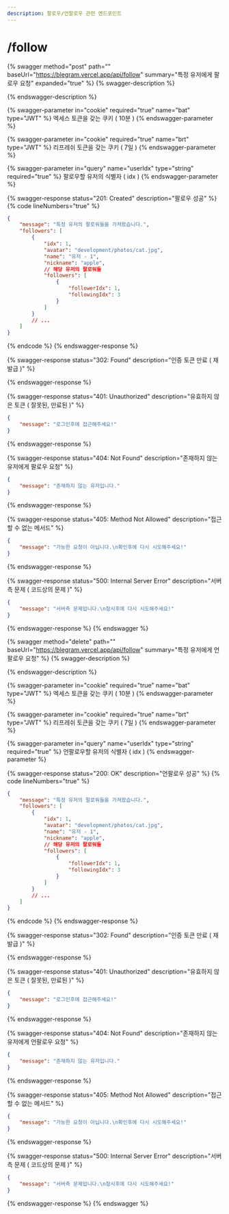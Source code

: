 ```yaml
---
description: 팔로우/언팔로우 관련 엔드포인트
---
```


# /follow

{% swagger method="post" path="" baseUrl="https://blegram.vercel.app/api/follow" summary="특정 유저에게 팔로우 요청" expanded="true" %}
{% swagger-description %}

{% endswagger-description %}

{% swagger-parameter in="cookie" required="true" name="bat" type="JWT" %}
엑세스 토큰을 갖는 쿠키 ( 10분 )
{% endswagger-parameter %}

{% swagger-parameter in="cookie" required="true" name="brt" type="JWT" %}
리프레쉬 토큰을 갖는 쿠키 ( 7일 )
{% endswagger-parameter %}

{% swagger-parameter in="query" name="userIdx" type="string" required="true" %}
팔로우할 유저의 식별자 ( idx )
{% endswagger-parameter %}

{% swagger-response status="201: Created" description="팔로우 성공" %}
{% code lineNumbers="true" %}
```json
{
    "message": "특정 유저의 팔로워들을 가져왔습니다.",
    "followers": [
        {
            "idx": 1,
            "avatar": "development/photos/cat.jpg",
            "name": "유저 - 1",
            "nickname": "apple",
            // 해당 유저의 팔로워들
            "followers": [
                {
                    "followerIdx": 1,
                    "followingIdx": 3
                }
            ]
        }
        // ...
    ]
}
```
{% endcode %}
{% endswagger-response %}

{% swagger-response status="302: Found" description="인증 토큰 만료 ( 재발급 )" %}

{% endswagger-response %}

{% swagger-response status="401: Unauthorized" description="유효하지 않은 토큰 ( 잘못된, 만료된 )" %}
```json
{
    "message": "로그인후에 접근해주세요!"
}
```
{% endswagger-response %}

{% swagger-response status="404: Not Found" description="존재하지 않는 유저에게 팔로우 요청" %}
```json
{
    "message": "존재하지 않는 유저입니다."
}
```
{% endswagger-response %}

{% swagger-response status="405: Method Not Allowed" description="접근할 수 없는 메서드" %}
```json
{
    "message": "가능한 요청이 아닙니다.\n확인후에 다시 시도해주세요!"
}
```
{% endswagger-response %}

{% swagger-response status="500: Internal Server Error" description="서버측 문제 ( 코드상의 문제 )" %}
```json
{
    "message": "서버측 문제입니다.\n잠시후에 다시 시도해주세요!"
}
```
{% endswagger-response %}
{% endswagger %}

{% swagger method="delete" path="" baseUrl="https://blegram.vercel.app/api/follow" summary="특정 유저에게 언팔로우 요청" %}
{% swagger-description %}

{% endswagger-description %}

{% swagger-parameter in="cookie" required="true" name="bat" type="JWT" %}
엑세스 토큰을 갖는 쿠키 ( 10분 )
{% endswagger-parameter %}

{% swagger-parameter in="cookie" required="true" name="brt" type="JWT" %}
리프레쉬 토큰을 갖는 쿠키 ( 7일 )
{% endswagger-parameter %}

{% swagger-parameter in="query" name="userIdx" type="string" required="true" %}
언팔로우할 유저의 식별자 ( idx )
{% endswagger-parameter %}

{% swagger-response status="200: OK" description="언팔로우 성공" %}
{% code lineNumbers="true" %}
```json
{
    "message": "특정 유저의 팔로워들을 가져왔습니다.",
    "followers": [
        {
            "idx": 1,
            "avatar": "development/photos/cat.jpg",
            "name": "유저 - 1",
            "nickname": "apple",
            // 해당 유저의 팔로워들
            "followers": [
                {
                    "followerIdx": 1,
                    "followingIdx": 3
                }
            ]
        }
        // ...
    ]
}
```
{% endcode %}
{% endswagger-response %}

{% swagger-response status="302: Found" description="인증 토큰 만료 ( 재발급 )" %}

{% endswagger-response %}

{% swagger-response status="401: Unauthorized" description="유효하지 않은 토큰 ( 잘못된, 만료된 )" %}
```json
{
    "message": "로그인후에 접근해주세요!"
}
```
{% endswagger-response %}

{% swagger-response status="404: Not Found" description="존재하지 않는 유저에게 언팔로우 요청" %}
```json
{
    "message": "존재하지 않는 유저입니다."
}
```
{% endswagger-response %}

{% swagger-response status="405: Method Not Allowed" description="접근할 수 없는 메서드" %}
```json
{
    "message": "가능한 요청이 아닙니다.\n확인후에 다시 시도해주세요!"
}
```
{% endswagger-response %}

{% swagger-response status="500: Internal Server Error" description="서버측 문제 ( 코드상의 문제 )" %}
```json
{
    "message": "서버측 문제입니다.\n잠시후에 다시 시도해주세요!"
}
```
{% endswagger-response %}
{% endswagger %}
